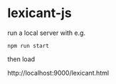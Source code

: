 # lexicant-js

run a local server with e.g.

```
npm run start
```

then load

http://localhost:9000/lexicant.html
